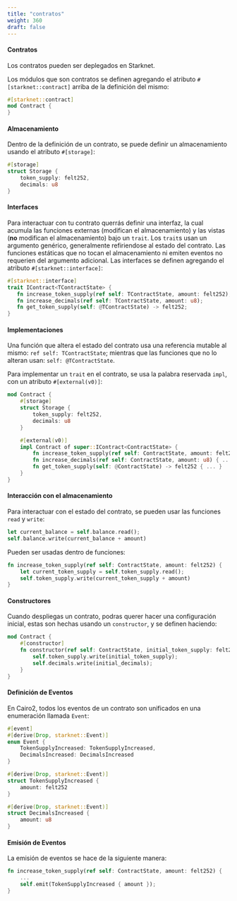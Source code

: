 ```yaml
---
title: "contratos"
weight: 360
draft: false
---
```


#### Contratos

Los contratos pueden ser deplegados en Starknet.

Los módulos que son contratos se definen agregando el atributo `#[starknet::contract]` arriba de la definición del mismo:

```rust {.codebox}
#[starknet::contract]
mod Contract {
}
```

#### Almacenamiento

Dentro de la definición de un contrato, se puede definir un almacenamiento usando el atributo `#[storage]`:

```rust {.codebox}
#[storage]
struct Storage {
    token_supply: felt252,
    decimals: u8
}
```

#### Interfaces

Para interactuar con tu contrato querrás definir una interfaz, la cual acumula las funciones externas (modifican el almacenamiento) y las vistas (**no** modifican el almacenamiento) bajo un `trait`. Los `trait`s usan un argumento genérico, generalmente refiriendose al estado del contrato. Las funciones estáticas que no tocan el almacenamiento ni emiten eventos no requerien del argumento adicional. Las interfaces se definen agregando el atributo `#[starknet::interface]`:

```rust {.codebox}
#[starknet::interface]
trait IContract<TContractState> {
   fn increase_token_supply(ref self: TContractState, amount: felt252);
   fn increase_decimals(ref self: TContractState, amount: u8);
   fn get_token_supply(self: @TContractState) -> felt252;
}
```
#### Implementaciones

Una función que altera el estado del contrato usa una referencia mutable al mismo: `ref self: TContractState`; mientras que las funciones que no lo alteran usan: `self: @TContractState`.

Para implementar un `trait` en el contrato, se usa la palabra reservada `impl`, con un atributo `#[external(v0)]`:

```rust {.codebox}
mod Contract {
    #[storage]
    struct Storage {
        token_supply: felt252,
        decimals: u8
    }

    #[external(v0)]
    impl Contract of super::IContract<ContractState> {
        fn increase_token_supply(ref self: ContractState, amount: felt252) { ... }
        fn increase_decimals(ref self: ContractState, amount: u8) { ... }
        fn get_token_supply(self: @ContractState) -> felt252 { ... }
    }
}
```

#### Interacción con el almacenamiento

Para interactuar con el estado del contrato, se pueden usar las funciones `read` y `write`:

```rust {.codebox}
let current_balance = self.balance.read();
self.balance.write(current_balance + amount)
```

Pueden ser usadas dentro de funciones:

```rust {.codebox}
fn increase_token_supply(ref self: ContractState, amount: felt252) { 
    let current_token_supply = self.token_supply.read();
    self.token_supply.write(current_token_supply + amount)
}
```

#### Constructores

Cuando despliegas un contrato, podras querer hacer una configuración inicial, estas son hechas usando un `constructor`, y se definen haciendo:

```rust {.codebox}
mod Contract {
    #[constructor]
    fn constructor(ref self: ContractState, initial_token_supply: felt252, initial_decimals: u8) { 
        self.token_supply.write(initial_token_supply);
        self.decimals.write(initial_decimals);
    }
}
```

#### Definición de Eventos

En Cairo2, todos los eventos de un contrato son unificados en una enumeración llamada `Event`:

```rust {.codebox}
#[event]
#[derive(Drop, starknet::Event)]
enum Event {
    TokenSupplyIncreased: TokenSupplyIncreased,
    DecimalsIncreased: DecimalsIncreased
}

#[derive(Drop, starknet::Event)]
struct TokenSupplyIncreased {
    amount: felt252
}

#[derive(Drop, starknet::Event)]
struct DecimalsIncreased {
    amount: u8
}
```

#### Emisión de Eventos

La emisión de eventos se hace de la siguiente manera:

```rust {.codebox}
fn increase_token_supply(ref self: ContractState, amount: felt252) {
    ...
    self.emit(TokenSupplyIncreased { amount });
}
```
